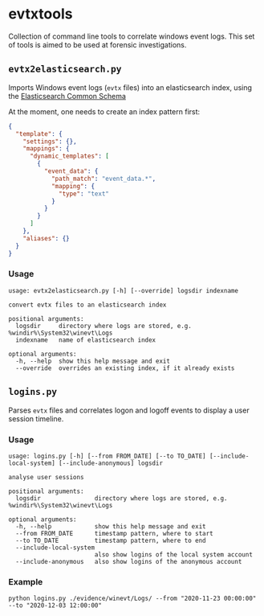 # evtxtools

Collection of command line tools to correlate windows event logs. This set of tools is aimed to be used at forensic investigations.

## `evtx2elasticsearch.py`

Imports Windows event logs (`evtx` files) into an elasticsearch index, using the [Elasticsearch Common Schema](https://www.elastic.co/guide/en/ecs/current/index.html)

At the moment, one needs to create an index pattern first:

```json
{
  "template": {
    "settings": {},
    "mappings": {
      "dynamic_templates": [
        {
          "event_data": {
            "path_match": "event_data.*",
            "mapping": {
              "type": "text"
            }
          }
        }
      ]
    },
    "aliases": {}
  }
}
```

### Usage

```
usage: evtx2elasticsearch.py [-h] [--override] logsdir indexname

convert evtx files to an elasticsearch index

positional arguments:
  logsdir     directory where logs are stored, e.g. %windir%\System32\winevt\Logs
  indexname   name of elasticsearch index

optional arguments:
  -h, --help  show this help message and exit
  --override  overrides an existing index, if it already exists
```

## `logins.py`

Parses `evtx` files and correlates logon and logoff events to display a user session timeline.

### Usage
```
usage: logins.py [-h] [--from FROM_DATE] [--to TO_DATE] [--include-local-system] [--include-anonymous] logsdir

analyse user sessions

positional arguments:
  logsdir               directory where logs are stored, e.g. %windir%\System32\winevt\Logs

optional arguments:
  -h, --help            show this help message and exit
  --from FROM_DATE      timestamp pattern, where to start
  --to TO_DATE          timestamp pattern, where to end
  --include-local-system
                        also show logins of the local system account
  --include-anonymous   also show logins of the anonymous account
```

### Example
```shell script
python logins.py ./evidence/winevt/Logs/ --from "2020-11-23 00:00:00" --to "2020-12-03 12:00:00"
```
